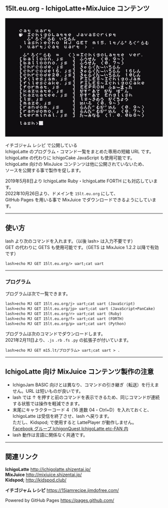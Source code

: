 ## 15lt.eu.org - IchigoLatte+MixJuice コンテンツ

![スクリーンショット](/screenshot.jpg)

イチゴジャム レシピ で公開している\
IchigoLatte のプログラム・コマンド一覧をまとめた専用の短縮 URL です。\
IchigoLatte の代わりに IchigoCake JavaScript も使用可能です。\
IchigoLatte 向けの MixJuice コンテンツは他に公開されていないため、\
ソースを公開する事で製作を促します。

2019年5月8日より IchigoLatte Ruby・IchigoLatte FORTH にも対応しています。\
2022年10月26日より、ドメインを `15lt.eu.org` にして、\
GitHub Pages を用いる事で MixJuice でダウンロードできるようにしています。

___

## 使い方

lash より次のコマンドを入れます。（以後 lash> は入力不要です）\
GET の代わりに GETS も使用可能です。（GETS は MixJuice 1.2.2 以降で有効です）

```
lash>echo MJ GET 15lt.eu.org/> uart;cat uart
```

___

### プログラム

プログラムは次で一覧できます。

```
lash>echo MJ GET 15lt.eu.org/j> uart;cat uart (JavaScript)
lash>echo MJ GET 15lt.eu.org/jp> uart;cat uart (JavaScript+PanCake)
lash>echo MJ GET 15lt.eu.org/r> uart;cat uart (Ruby)
lash>echo MJ GET 15lt.eu.org/f> uart;cat uart (FORTH)
lash>echo MJ GET 15lt.eu.org/p> uart;cat uart (Python)
```

プログラムは次のコマンドでダウンロードします。\
2021年2月11日より、`.js` `.rb` `.fs` `.py` の拡張子が付いています。

```
lash>echo MJ GET m15.lt/プログラム> uart;cat uart > .
```

___

## IchigoLatte 向け MixJuice コンテンツ製作の注意

- IchigoJam BASIC 向けとは異なり、コマンドの引き継ぎ（転送）を行えません。URL は短いものが良いです。
- lash では ↑ を押すと前のコマンドを表示できるため、同じコマンドが連続する状態では操作を軽減できます。
- 末尾にキャラクターコード 4（16 進数 04・Ctrl+D）を入れておくと、<br />IchigoLatte は受信を終了させ、lash へ戻ります。<br />ただし、Kidspod; で使用すると LattePlayer が動作しません。<br />[Facebook グループ IchigonQuest,IchigoLatte,etc-FAN 内](https://www.facebook.com/groups/568222796651326/permalink/856839061123030/)
- lash 動作は言語に関係なく共通です。

___

## 関連リンク

**IchigoLatte** http://ichigolatte.shizentai.jp/ \
**MixJuice** http://mixjuice.shizentai.jp/ \
**Kidspod;** http://kidspod.club/

**イチゴジャム レシピ** https://15jamrecipe.jimdofree.com/

Powered by GitHub Pages https://pages.github.com/
